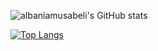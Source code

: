 ![albaniamusabeli's GitHub stats](https://github-readme-stats.vercel.app/api?username=albaniamusabeli&show_icons=true&theme=transparent)

[![Top Langs](https://github-readme-stats.vercel.app/api/top-langs/?username=albaniamusabeli&layout=pie)](https://github.com/albaniamusabeli/github-readme-stats)
